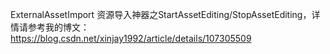 ExternalAssetImport
资源导入神器之StartAssetEditing/StopAssetEditing，详情请参考我的博文：https://blog.csdn.net/xinjay1992/article/details/107305509
